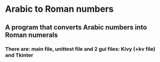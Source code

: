 # Arabic to Roman numbers

## A program that converts Arabic numbers into Roman numerals

### There are: main file, unittest file and 2 gui files: Kivy (+kv file) and Tkinter

